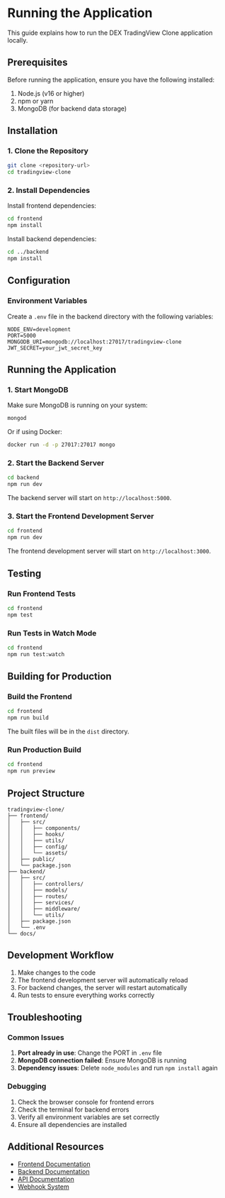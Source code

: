 # Running the Application

This guide explains how to run the DEX TradingView Clone application locally.

## Prerequisites

Before running the application, ensure you have the following installed:

1. Node.js (v16 or higher)
2. npm or yarn
3. MongoDB (for backend data storage)

## Installation

### 1. Clone the Repository

```bash
git clone <repository-url>
cd tradingview-clone
```

### 2. Install Dependencies

Install frontend dependencies:
```bash
cd frontend
npm install
```

Install backend dependencies:
```bash
cd ../backend
npm install
```

## Configuration

### Environment Variables

Create a `.env` file in the backend directory with the following variables:

```env
NODE_ENV=development
PORT=5000
MONGODB_URI=mongodb://localhost:27017/tradingview-clone
JWT_SECRET=your_jwt_secret_key
```

## Running the Application

### 1. Start MongoDB

Make sure MongoDB is running on your system:
```bash
mongod
```

Or if using Docker:
```bash
docker run -d -p 27017:27017 mongo
```

### 2. Start the Backend Server

```bash
cd backend
npm run dev
```

The backend server will start on `http://localhost:5000`.

### 3. Start the Frontend Development Server

```bash
cd frontend
npm run dev
```

The frontend development server will start on `http://localhost:3000`.

## Testing

### Run Frontend Tests

```bash
cd frontend
npm test
```

### Run Tests in Watch Mode

```bash
cd frontend
npm run test:watch
```

## Building for Production

### Build the Frontend

```bash
cd frontend
npm run build
```

The built files will be in the `dist` directory.

### Run Production Build

```bash
cd frontend
npm run preview
```

## Project Structure

```
tradingview-clone/
├── frontend/
│   ├── src/
│   │   ├── components/
│   │   ├── hooks/
│   │   ├── utils/
│   │   ├── config/
│   │   └── assets/
│   ├── public/
│   └── package.json
├── backend/
│   ├── src/
│   │   ├── controllers/
│   │   ├── models/
│   │   ├── routes/
│   │   ├── services/
│   │   ├── middleware/
│   │   └── utils/
│   ├── package.json
│   └── .env
└── docs/
```

## Development Workflow

1. Make changes to the code
2. The frontend development server will automatically reload
3. For backend changes, the server will restart automatically
4. Run tests to ensure everything works correctly

## Troubleshooting

### Common Issues

1. **Port already in use**: Change the PORT in `.env` file
2. **MongoDB connection failed**: Ensure MongoDB is running
3. **Dependency issues**: Delete `node_modules` and run `npm install` again

### Debugging

1. Check the browser console for frontend errors
2. Check the terminal for backend errors
3. Verify all environment variables are set correctly
4. Ensure all dependencies are installed

## Additional Resources

- [Frontend Documentation](./frontend.md)
- [Backend Documentation](./backend.md)
- [API Documentation](./api.md)
- [Webhook System](./webhooks.md)